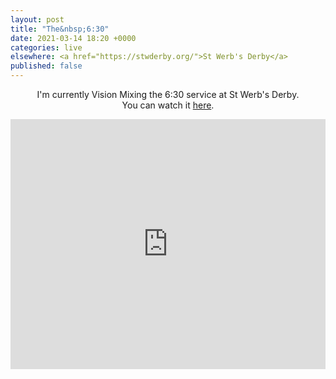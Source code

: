 ```yaml
---
layout: post
title: "The&nbsp;6:30"
date: 2021-03-14 18:20 +0000
categories: live
elsewhere: <a href="https://stwderby.org/">St Werb's Derby</a>
published: false
---
```

<p style="text-align: center;">I'm currently Vision Mixing the 6:30 service at St Werb's Derby.<br />You can watch it <a href="https://stwderby.online.church/">here</a>.</p>

<iframe width="100%" height="400em" src="https://www.youtube.com/embed/SUWIxy0XCP0" frameborder="0" allow="accelerometer; autoplay; clipboard-write; encrypted-media; gyroscope; picture-in-picture" allowfullscreen></iframe>